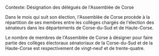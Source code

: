Contexte: Désignation des délégués de l'Assemblée de Corse

Dans le mois qui suit son élection, l'Assemblée de Corse procède à la répartition de ses membres entre les collèges chargés de l'élection des sénateurs dans les départements de Corse-du-Sud et de Haute-Corse.

Le nombre de membres de l'Assemblée de Corse à désigner pour faire partie des collèges électoraux sénatoriaux de la Corse-du-Sud et de la Haute-Corse est respectivement de vingt-neuf et de trente-quatre.